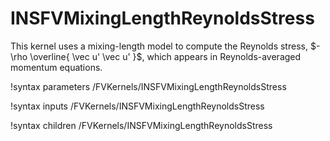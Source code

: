 # INSFVMixingLengthReynoldsStress

This kernel uses a mixing-length model to compute the Reynolds stress,
$-\rho \overline{ \vec u' \vec u' }$, which appears in Reynolds-averaged
momentum equations.

!syntax parameters /FVKernels/INSFVMixingLengthReynoldsStress

!syntax inputs /FVKernels/INSFVMixingLengthReynoldsStress

!syntax children /FVKernels/INSFVMixingLengthReynoldsStress
